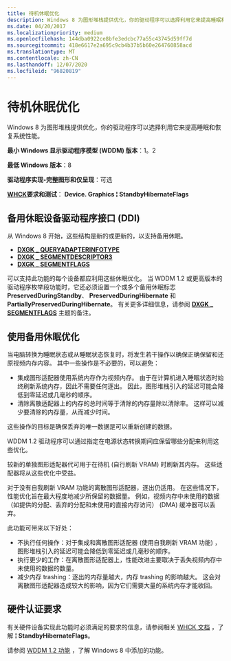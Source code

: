```yaml
---
title: 待机休眠优化
description: Windows 8 为图形堆栈提供优化，你的驱动程序可以选择利用它来提高睡眠和恢复系统性能。
ms.date: 04/20/2017
ms.localizationpriority: medium
ms.openlocfilehash: 144dba0922ce8bfe3edcbc77a55c43745d59ff7d
ms.sourcegitcommit: 418e6617e2a695c9cb4b37b5b60e264760858acd
ms.translationtype: MT
ms.contentlocale: zh-CN
ms.lasthandoff: 12/07/2020
ms.locfileid: "96820819"
---
```

# <a name="standby-hibernate-optimizations"></a>待机休眠优化


Windows 8 为图形堆栈提供优化，你的驱动程序可以选择利用它来提高睡眠和恢复系统性能。

**最小 Windows 显示驱动程序模型 (WDDM) 版本**：1。2

**最低 Windows 版本**：8

**驱动程序实现-完整图形和仅呈现**：可选

**[WHCK](/windows-hardware/test/hlk/windows-hardware-lab-kit)要求和测试**： **Device. Graphics ¦ StandbyHibernateFlags**


 

## <a name="span-idstandby_hibernate_device_driver_interface__ddi_spanspan-idstandby_hibernate_device_driver_interface__ddi_spanspan-idstandby_hibernate_device_driver_interface__ddi_spanstandby-hibernate-device-driver-interface-ddi"></a><span id="Standby_hibernate_device_driver_interface__DDI_"></span><span id="standby_hibernate_device_driver_interface__ddi_"></span><span id="STANDBY_HIBERNATE_DEVICE_DRIVER_INTERFACE__DDI_"></span>备用休眠设备驱动程序接口 (DDI) 


从 Windows 8 开始，这些结构是新的或更新的，以支持备用休眠。

-   [**DXGK \_ QUERYADAPTERINFOTYPE**](/windows-hardware/drivers/ddi/d3dkmddi/ne-d3dkmddi-_dxgk_queryadapterinfotype)
-   [**DXGK \_ SEGMENTDESCRIPTOR3**](/windows-hardware/drivers/ddi/d3dkmddi/ns-d3dkmddi-_dxgk_segmentdescriptor3)
-   [**DXGK \_ SEGMENTFLAGS**](/windows-hardware/drivers/ddi/d3dkmddi/ns-d3dkmddi-_dxgk_segmentflags)

可以支持此功能的每个设备都应利用这些休眠优化。 当 WDDM 1.2 或更高版本的驱动程序枚举段功能时，它还必须设置一个或多个备用休眠标志 **PreservedDuringStandby**、 **PreservedDuringHibernate** 和 **PartiallyPreservedDuringHibernate**。 有关更多详细信息，请参阅 [**DXGK \_ SEGMENTFLAGS**](/windows-hardware/drivers/ddi/d3dkmddi/ns-d3dkmddi-_dxgk_segmentflags) 主题的备注。

## <a name="span-idstandbyoptspanspan-idstandbyoptspanusing-standby-hibernate-optimizations"></a><span id="standbyopt"></span><span id="STANDBYOPT"></span>使用备用休眠优化


当电脑转换为睡眠状态或从睡眠状态恢复时，将发生若干操作以确保正确保留和还原视频内存内容。 其中一些操作是不必要的，可以避免：

-   集成图形适配器使用系统内存作为视频内存。 由于在计算机进入睡眠状态时始终刷新系统内存，因此不需要任何逐出。 因此，图形堆栈引入的延迟可能会降低到零延迟或几毫秒的顺序。
-   清除离散适配器上的内存的总时间等于清除的内存量除以清除率。 这样可以减少要清除的内存量，从而减少时间。

这些操作的目标是确保丢弃的唯一数据是可以重新创建的数据。

WDDM 1.2 驱动程序可以通过指定在电源状态转换期间应保留哪些分配来利用这些优化。

较新的单独图形适配器代可用于在待机 (自行刷新 VRAM) 时刷新其内存。 这些适配器将从这些优化中受益。

对于没有自我刷新 VRAM 功能的离散图形适配器，逐出仍适用。 在这些情况下，性能优化旨在最大程度地减少所保留的数据量。 例如，视频内存中未使用的数据（如提供的分配、丢弃的分配和未使用的直接内存访问） (DMA) 缓冲器可以丢弃。

此功能可带来以下好处：

-   不执行任何操作：对于集成和离散图形适配器 (使用自我刷新 VRAM 功能) ，图形堆栈引入的延迟可能会降低到零延迟或几毫秒的顺序。
-   执行更少的工作：在离散图形适配器上，性能改进主要取决于丢失视频内存中未使用的数据的数量。
-   减少内存 trashing：逐出的内存量越大，内存 trashing 的影响越大。 这会对离散图形适配器造成较大的影响，因为它们需要大量的系统内存才能收回。

## <a name="span-idhardware_certification_requirementsspanspan-idhardware_certification_requirementsspanspan-idhardware_certification_requirementsspanhardware-certification-requirements"></a><span id="Hardware_certification_requirements"></span><span id="hardware_certification_requirements"></span><span id="HARDWARE_CERTIFICATION_REQUIREMENTS"></span>硬件认证要求


有关硬件设备实现此功能时必须满足的要求的信息，请参阅相关 [WHCK 文档](/windows-hardware/test/hlk/windows-hardware-lab-kit) ，了解 **¦ StandbyHibernateFlags**。

请参阅 [WDDM 1.2 功能](wddm-v1-2-features.md) ，了解 Windows 8 中添加的功能。

 

